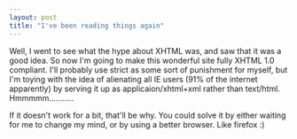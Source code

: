 ```yaml
---
layout: post
title: "I've been reading things again"
---
```

Well, I went to see what the hype about XHTML was, and saw that it was a good
idea. So now I'm going to make this wonderful site fully XHTML 1.0 compliant.
I'll probably use strict as some sort of punishment for myself, but I'm toying
with the idea of alienating all IE users (91% of the internet apparently) by
serving it up as applicaion/xhtml+xml rather than text/html. Hmmmmm...........

If it doesn't work for a bit, that'll be why. You could solve it by either
waiting for me to change my mind, or by using a better browser. Like firefox
:)
